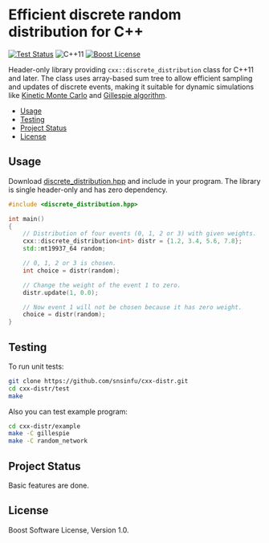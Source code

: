 # Efficient discrete random distribution for C++

[![Test Status][test-badge]][test-url]
![C++11][cxx-badge]
[![Boost License][license-badge]](LICENSE.txt)

Header-only library providing `cxx::discrete_distribution` class for C++11
and later. The class uses array-based sum tree to allow efficient sampling
and updates of discrete events, making it suitable for dynamic simulations like
[Kinetic Monte Carlo][kmc] and [Gillespie algorithm][gillespie].

[kmc]: https://en.wikipedia.org/wiki/Kinetic_Monte_Carlo
[gillespie]: https://en.wikipedia.org/wiki/Gillespie_algorithm

[test-badge]: https://github.com/snsinfu/cxx-distr/workflows/test/badge.svg
[test-url]: https://github.com/snsinfu/cxx-distr/actions?query=workflow%3Atest
[cxx-badge]: https://img.shields.io/badge/C%2B%2B-11-orange.svg
[license-badge]: https://img.shields.io/badge/license-Boost-blue.svg

- [Usage](#usage)
- [Testing](#testing)
- [Project Status](#project-status)
- [License](#license)


## Usage

Download [discrete_distribution.hpp][hpp] and include in your program. The
library is single header-only and has zero dependency.

```c++
#include <discrete_distribution.hpp>

int main()
{
    // Distribution of four events (0, 1, 2 or 3) with given weights.
    cxx::discrete_distribution<int> distr = {1.2, 3.4, 5.6, 7.8};
    std::mt19937_64 random;

    // 0, 1, 2 or 3 is chosen.
    int choice = distr(random);

    // Change the weight of the event 1 to zero.
    distr.update(1, 0.0);

    // Now event 1 will not be chosen because it has zero weight.
    choice = distr(random);
}
```

[hpp]: https://github.com/snsinfu/cxx-distr/raw/master/include/discrete_distribution.hpp


## Testing

To run unit tests:

```sh
git clone https://github.com/snsinfu/cxx-distr.git
cd cxx-distr/test
make
```

Also you can test example program:

```sh
cd cxx-distr/example
make -C gillespie
make -C random_network
```


## Project Status

Basic features are done.


## License

Boost Software License, Version 1.0.
